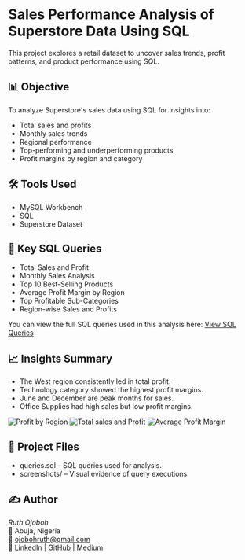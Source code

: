 # Sales Performance Analysis of Superstore Data Using SQL

This project explores a retail dataset to uncover sales trends, profit patterns, and product performance using SQL.

## 📊 Objective
To analyze Superstore's sales data using SQL for insights into:
- Total sales and profits
- Monthly sales trends
- Regional performance
- Top-performing and underperforming products
- Profit margins by region and category

## 🛠 Tools Used
- MySQL Workbench
- SQL
- Superstore Dataset

## 🧮 Key SQL Queries
- Total Sales and Profit
- Monthly Sales Analysis
- Top 10 Best-Selling Products
- Average Profit Margin by Region
- Top Profitable Sub-Categories
- Region-wise Sales and Profits
  
You can view the full SQL queries used in this analysis here:
[View SQL Queries](Superstore-sql-analysis/sqlproject1.sql)

## 📈 Insights Summary
- The West region consistently led in total profit.
- Technology category showed the highest profit margins.
- June and December are peak months for sales.
- Office Supplies had high sales but low profit margins.
  
![Profit by Region](Superstore-sql_analysis/profitbyregion.jpg)
![Total sales and Profit](Superstore-sql-analysis/total-sales.jpg)
![Average Profit Margin](Superstore-sql-analysis/avg_profit_margin.jpg)

## 📂 Project Files
- queries.sql – SQL queries used for analysis.
- screenshots/ – Visual evidence of query executions.

## ✍ Author
*Ruth Ojoboh*  
📍 Abuja, Nigeria  
📧 ojobohruth@gmail.com  
🔗 [LinkedIn](http://linkedin.com/in/ruth-ojoboh-a67a48288) | [GitHub](https://github.com/Ruthdeeanalyst) | [Medium](https://medium.com/@ojobohruth)

